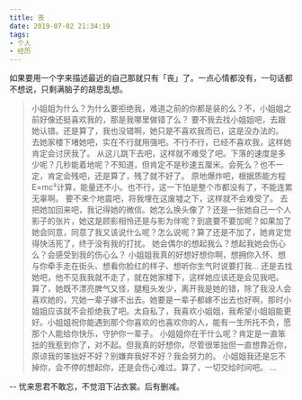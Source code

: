 ```yaml
---
title: 丧
date: 2019-07-02 21:34:19
tags: 
- 个人
- 经历
---
```


如果要用一个字来描述最近的自己那就只有「丧」了。一点心情都没有，一句话都不想说，只剩满脑子的胡思乱想。

> 小姐姐为什么？为什么要拒绝我，难道之前的你都是装的么？不，小姐姐之前好像还挺喜欢我的，那是我哪里做错了么？
> 要不我去找小姐姐吧，去跟她认错。还是算了，我也没错啊，她只是不喜欢我而已，这是没办法的。
> 去她家楼下堵她吧，实在不行就用强吧。不行不行，已经不喜欢我，这样她肯定会讨厌我了。
> 从这儿跳下去吧，这样就不难受了吧。下落的速度是多少呢？几秒能着地呢？不知道，但肯定不是秒速五厘米。会死么？也不一定，肯定会残吧，还是算了，残了就不好了。
> 原地爆炸吧，根据质能方程E=mc²计算，能量还不小。也不行，这一下怕是整个市都没有了，不能连累无辜啊。
> 要不来个地震吧，将我埋在这废墟之下，这样就不会难受了。
> 去把她加回来吧，我记得她的微信。她怎么换头像了？还是一张她自己一个人影子的张片，她这是顾影相怜还是与影为伴呢？到底要不要加呢？如果加了她会同意，同意了我又该说什么呢？怎么说呢？算了还是不加了，她肯定觉得快活死了，终于没有我的打扰。
> 她会偶尔的想起我么？想起我她会伤心么？会感受到我的伤心么？
> 小姐姐我真的好想好想你啊，想拥你入怀、想与你牵手走在街头、想看你脸红的样子、想听你生气时说要打我...
> 还是去找她吧，他不见我我就不走了，就在她家楼下，这样她应该还是会见我吧。
> 算了，她既不漂亮脾气又怪，腿粗头发少，离开我是她的错，除了我没人会喜欢她的，咒她一辈子嫁不出去。她要是一辈子都嫁不出去也好啊，那时小姐姐应该就不会拒绝我了吧。太自私了，我喜欢小姐姐，我希望小姐姐能更好。小姐姐祝你能遇到那个你喜欢的也喜欢你的人，能有一生所托不负，愿那个人能给你快乐，守护你一辈子。
> 小姐姐你在干什么呢？肯定是一直笨拙的我惹到你了，对不起。但我真的好想你，尽管很笨拙但一直想靠近你，原谅我的笨拙好不好？别嫌弃我好不好？我会努力的。
> 小姐姐我还是忘不掉你，会不停的想起你，还是会伤心难过。算了，一切交给时间吧。
> ...

-- 忧来思君不敢忘，不觉泪下沾衣裳。后有删减。